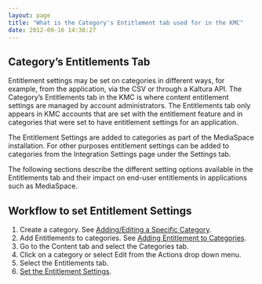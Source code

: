 ```yaml
---
layout: page
title: "What is the Category's Entitlement tab used for in the KMC"
date: 2012-09-16 14:38:27
---
```


## Category’s Entitlements Tab

Entitlement settings may be set on categories in different ways, for example, from the application, via the CSV or through a Kaltura API. The Category’s Entitlements tab in the KMC is where content entitlement settings are managed by account administrators. The Entitlements tab only appears in KMC accounts that are set with the entitlement feature and in categories that were set to have entitlement settings for an application.

<span>The Entitlement Settings are added to categories as part of the MediaSpace installation. For other purposes entitlement settings can be added to categories from the Integration Settings page under the Settings tab. </span>

The following sections describe the different setting options available in the Entitlements tab and their impact on end-user entitlements in applications such as MediaSpace.

<h2 class="Note">
  <a name="workflow_entitlement"></a>Workflow to set Entitlement Settings
</h2>

1.  Create a category. See <a href="http://knowledge.kaltura.com/node/650" target="_blank">Adding/Editing a Specific Category</a>.
2.  Add Entitlements to categories. See [Adding Entitlement to Categories][1].
3.  Go to the Content tab and select the Categories tab.
4.  Click on a category or select Edit from the Actions drop down menu.
5.  Select the Entitlements tab.
6.  <a href="http://knowledge.kaltura.com/faq/how-set-entitlement-settings-kmc" target="_blank">Set the Entitlement Settings</a>.

 [1]: http://knowledge.kaltura.com/node/646